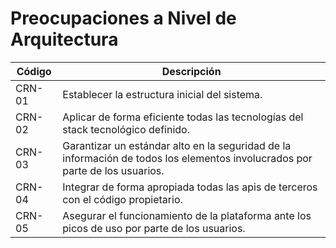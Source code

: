 # Preocupaciones a Nivel de Arquitectura

| Código | Descripción                                                                                                                  |
| ------ | ---------------------------------------------------------------------------------------------------------------------------- |
| CRN-01 | Establecer la estructura inicial del sistema.                                                                                |
| CRN-02 | Aplicar de forma eficiente todas las tecnologías del stack tecnológico definido.                                             |
| CRN-03 | Garantizar un estándar alto en la seguridad de la información de todos los elementos involucrados por parte de los usuarios. |
| CRN-04 | Integrar de forma apropiada todas las apis de terceros con el código propietario.                                            |
| CRN-05 | Asegurar el funcionamiento de la plataforma ante los picos de uso por parte de los usuarios.                                 |
